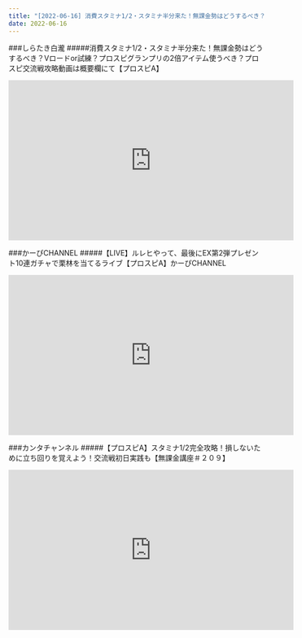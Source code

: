 ```yaml
---
title: "[2022-06-16] 消費スタミナ1/2・スタミナ半分来た！無課金勢はどうするべき？Vロードor試練？プロスピグランプリの2倍アイテム使うべき？プロスピ交流戦攻略動画は概要欄にて【プロスピA】 他"
date: 2022-06-16
---
```

###しらたき白瀧
#####消費スタミナ1/2・スタミナ半分来た！無課金勢はどうするべき？Vロードor試練？プロスピグランプリの2倍アイテム使うべき？プロスピ交流戦攻略動画は概要欄にて【プロスピA】
<iframe width="560" height="315" src="https://www.youtube.com/embed/rpCHVDHus7w" frameborder="0" allow="accelerometer; autoplay; clipboard-write; encrypted-media; gyroscope; picture-in-picture" allowfullscreen></iframe>

###かーぴCHANNEL
#####【LIVE】ルレヒやって、最後にEX第2弾プレゼント10連ガチャで栗林を当てるライブ【プロスピA】かーぴCHANNEL
<iframe width="560" height="315" src="https://www.youtube.com/embed/Q7In7F3OqW0" frameborder="0" allow="accelerometer; autoplay; clipboard-write; encrypted-media; gyroscope; picture-in-picture" allowfullscreen></iframe>

###カンタチャンネル
#####【プロスピA】スタミナ1/2完全攻略！損しないために立ち回りを覚えよう！交流戦初日実践も【無課金講座＃２０９】
<iframe width="560" height="315" src="https://www.youtube.com/embed/AhmygpInQkk" frameborder="0" allow="accelerometer; autoplay; clipboard-write; encrypted-media; gyroscope; picture-in-picture" allowfullscreen></iframe>

